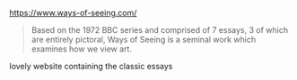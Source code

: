 https://www.ways-of-seeing.com/

> Based on the 1972 BBC series and comprised of 7 essays, 3 of which are entirely pictoral, Ways of Seeing is a seminal work which examines how we view art.

lovely website containing the classic essays